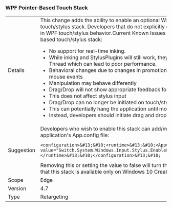### WPF Pointer-Based Touch Stack

|   |   |
|---|---|
|Details|This change adds the ability to enable an optional WM_POINTER based WPF touch/stylus stack.  Developers that do not explicitly enable this should see no change in WPF touch/stylus behavior.Current Known Issues With optional WM_POINTER based touch/stylus stack:<ul><li>No support for real-time inking.</li><li>While inking and StylusPlugins will still work, they will be processed on the UI Thread which can lead to poor performance.</li><li>Behavioral changes due to changes in promotion from touch/stylus events to mouse events</li><li>Manipulation may behave differently</li><li>Drag/Drop will not show appropriate feedback for touch input</li><li>This does not affect stylus input</li><li>Drag/Drop can no longer be initiated on touch/stylus events</li><li>This can potentially hang the application until mouse input is detected.</li><li>Instead, developers should initiate drag and drop from mouse events.</li></ul>|
|Suggestion|Developers who wish to enable this stack can add/merge the following to their application&#39;s App.config file:<pre><code>&lt;configuration&gt;&amp;#13;&amp;#10;&lt;runtime&gt;&amp;#13;&amp;#10;&lt;AppContextSwitchOverrides value=&quot;Switch.System.Windows.Input.Stylus.EnablePointerSupport=true&quot;/&gt;&amp;#13;&amp;#10;&lt;/runtime&gt;&amp;#13;&amp;#10;&lt;/configuration&gt;&amp;#13;&amp;#10;</code></pre>Removing this or setting the value to false will turn this optional stack off.Please note that this stack is available only on Windows 10 Creators Update and above.|
|Scope|Edge|
|Version|4.7|
|Type|Retargeting|

